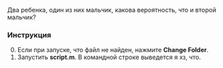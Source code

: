 Два ребенка, один из них мальчик, какова вероятность, что и второй мальчик?

### Инструкция

0. Если при запуске, что файл не найден, нажмите **Change Folder**.
1. Запустить **script.m**. В командной строке выведется я хз, что.
